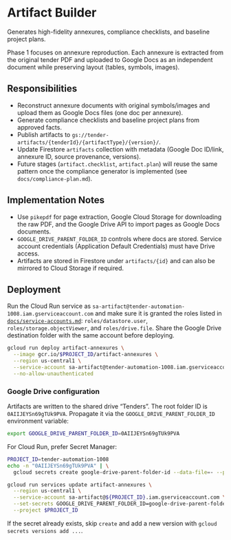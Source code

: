 # Artifact Builder

Generates high-fidelity annexures, compliance checklists, and baseline project plans.

Phase 1 focuses on annexure reproduction. Each annexure is extracted from the
original tender PDF and uploaded to Google Docs as an independent document while
preserving layout (tables, symbols, images).

## Responsibilities

- Reconstruct annexure documents with original symbols/images and upload them as
  Google Docs files (one doc per annexure).
- Generate compliance checklists and baseline project plans from approved facts.
- Publish artifacts to `gs://tender-artifacts/{tenderId}/{artifactType}/{version}/`.
- Update Firestore `artifacts` collection with metadata (Google Doc ID/link,
  annexure ID, source provenance, versions).
- Future stages (`artifact.checklist`, `artifact.plan`) will reuse the same
  pattern once the compliance generator is implemented (see
  `docs/compliance-plan.md`).

## Implementation Notes

- Use `pikepdf` for page extraction, Google Cloud Storage for downloading the
  raw PDF, and the Google Drive API to import pages as Google Docs documents.
- `GOOGLE_DRIVE_PARENT_FOLDER_ID` controls where docs are stored. Service
  account credentials (Application Default Credentials) must have Drive access.
- Artifacts are stored in Firestore under `artifacts/{id}` and can also be
  mirrored to Cloud Storage if required.

## Deployment

Run the Cloud Run service as
`sa-artifact@tender-automation-1008.iam.gserviceaccount.com` and make sure it is
granted the roles listed in [`docs/service-accounts.md`](../../docs/service-accounts.md):
`roles/datastore.user`, `roles/storage.objectViewer`, and `roles/drive.file`.
Share the Google Drive destination folder with the same account before
deploying.

```bash
gcloud run deploy artifact-annexures \
  --image gcr.io/$PROJECT_ID/artifact-annexures \
  --region us-central1 \
  --service-account sa-artifact@tender-automation-1008.iam.gserviceaccount.com \
  --no-allow-unauthenticated
```

### Google Drive configuration

Artifacts are written to the shared drive “Tenders”. The root folder ID is
`0AIIJEYSn69gTUk9PVA`. Propagate it via the `GOOGLE_DRIVE_PARENT_FOLDER_ID`
environment variable:

```bash
export GOOGLE_DRIVE_PARENT_FOLDER_ID=0AIIJEYSn69gTUk9PVA
```

For Cloud Run, prefer Secret Manager:

```bash
PROJECT_ID=tender-automation-1008
echo -n "0AIIJEYSn69gTUk9PVA" | \
  gcloud secrets create google-drive-parent-folder-id --data-file=- --project $PROJECT_ID

gcloud run services update artifact-annexures \
  --region us-central1 \
  --service-account sa-artifact@${PROJECT_ID}.iam.gserviceaccount.com \
  --set-secrets GOOGLE_DRIVE_PARENT_FOLDER_ID=google-drive-parent-folder-id:latest \
  --project $PROJECT_ID
```

If the secret already exists, skip `create` and add a new version with
`gcloud secrets versions add ...`.
